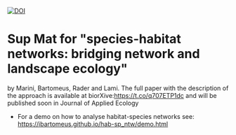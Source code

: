 [![DOI](https://zenodo.org/badge/98207453.svg)](https://zenodo.org/badge/latestdoi/98207453)

# Sup Mat for "species-habitat networks: bridging network and landscape ecology"

by Marini, Bartomeus, Rader and Lami.
The full paper with the description of the approach is available at biorXive:https://t.co/q707ETP1dc and will be published soon in Journal of Applied Ecology  
- For a demo on how to analyse habitat-species networks see: https://ibartomeus.github.io/hab-sp_ntw/demo.html
